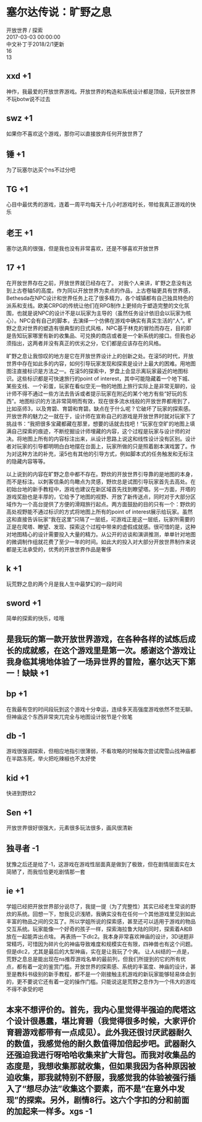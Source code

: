 



# 塞尔达传说：旷野之息
  
开放世界 / 探索  
2017-03-03 00:00:00  
中文补丁于2018/2/1更新  
16  
13
## xxd +1


神作，我最爱的开放世界游戏。开放世界的构造和系统设计都是顶级，玩开放世界不玩botw说不过去
## swz +1


如果你不喜欢这个游戏，那你可以直接放弃任何开放世界了
## 锤 +1


为了玩塞尔达买个ns不过分吧
## TG +1


心目中最优秀的游戏，连着一周平均每天十几小时游戏时长，带给我真正游戏的快乐
## 老王 +1


塞尔达真的很强，但是我也没有非常喜欢，还是不够喜欢开放世界
## 17 +1


在开放世界存在之前，开放世界就已经存在了。
对我个人来讲，旷野之息没有达到上古卷轴5的高度。作为同以开放世界为卖点的作品，上古卷轴更具有世界感，Bethesda在NPC设计和世界任务上花了很多精力，各个城镇都有自己独具特色的派系和支线。欧美CRPG的传统让他们在RPG制作上更倾向于塑造完整的文化氛围，也就是说NPC的设计不是以玩家为主导的（虽然任务设计依旧会以玩家为核心）。NPC会有自己的脚本，去演绎一个仿佛在游戏中确实有真实生活的“人”。旷野之息对世界的塑造有很典型的日式风格，NPC基于林克的冒险而存在，目的即是告知玩家哪里有新的收集品、可兑换的商店或者是一个新系统的接口。但我也必须指出，这两者并没有真正的优劣之分，它们都是应该存在的风格。

旷野之息让我惊叹的地方是它在开放世界设计上的创新之处。在滚5的时代，开放世界中存在如此多的内容，如何引导玩家发现和探索是设计上最大的困难。用地图图注直接标识是方法之一。在滚5的探索中，罗盘上会显示离玩家最近的地图标识。这些标识都是可快速旅行的point of interest，其中可能隐藏着一个地下城、某些支线、一个彩蛋，玩家在看似空无一物的地图上旅行实际上是非常无聊的，设计师不得不通过一些方法去告诉或者提示玩家在附近的某个地方有些“好玩的东西”。地图标识的方法非常简明而有效，现在很多流水线般的开放世界都用到了，比如巫师3，以及育碧、育碧和育碧。缺点在于什么呢？它破坏了玩家的探索感。开放世界的魅力之一就在于，设计师在宣称自己的游戏是开放世界时就对玩家下了挑战书：“我把很多宝藏都藏在那里，想要的话就去找吧！”玩家在空旷的地图上填满自己探索的痕迹，不断挖掘设计师埋藏的内容，这个过程是玩家与设计师的对决。将地图上所有的内容标注出来，从设计思路上说这和线性设计没有区别。设计者对玩家的引导都明明白白地摆在台面上，玩家所做的只是照着剧本演戏罢了。作为对这种方法的补充，滚5也有其他的引导方式，例如脚本式的任务触发和无标注的隐藏内容等等。

以上说到的内容在旷野之息中都不存在。野炊的开放世界引导靠的是地图的本身，而不是标注。以刺客信条的鸟瞰点为灵感，野炊总是试图引导玩家首先去高处。在初始台地的新手教程中，游戏也建议在新区域首先找到瞭望塔。另一方面，开塔的游戏奖励也是丰厚的，它给予了地图的视野、开放了新传送点，同时对于大部分区域作为一个高台提供了方便的滑翔旅行起点。两方面鼓励的目的只有一个：野炊的高处视野能不通过标识的方式将地图上所有的point of interest展示给玩家。虽然这和直接告诉玩家“我在这里”只隔了一层纸，可游戏正是这一层纸，玩家所需要的正是在爬塔、瞭望、发现、探索这个过程中带来的虚假成就感。很可惜的是，这种对地图精心的设计需要投入大量的精力。从公开的访谈和演讲推测，单单针对地图的微调制作组就花费了至少一年的时间。如此大的投入对大部分开放世界制作来说都是无法承受的，优秀的开放世界作品是奢侈
## k +1


玩荒野之息的两个月是我人生中最梦幻的一段时间
## sword +1


简单的探索的快乐，哇哦
## 是我玩的第一款开放世界游戏，在各种各样的试炼后成长的成就感，在这个游戏里是第一次。感谢这个游戏让我身临其境地体验了一场异世界的冒险，塞尔达天下第一！缺缺 +1



## bp +1


在我最有空的时间段玩到这个游戏十分幸运，连续多天高强度游戏依然不觉无聊。但神庙这个东西非常突兀完全与地图设计脱节是个败笔
##  db -1 


 游戏很强调探索，但相应地指引很薄弱，不看攻略的时候每次尝试爬雪山找神庙都在半路冻死，举火把吃辣椒也不太好使 
## kid +1


快进到野炊2
## Sen +1


开放世界很好很强大，元素很多玩法很多，画风很清新
## 独寻者 -1


犹豫之后还是给了-1，这游戏在游戏性层面真是做到了极致，但在剧情层面实在太简陋了，而我恰恰更吃剧情那一套
## ie +1


学姐已经把开放世界部分说尽了，我提一提（为了完整性）其实已经老生常谈的野炊的系统。回想一下，恕我见识浅陋，我确实没有在任何一个其他游戏里见到如此丰富的物品之间的交互了。所以学姐所说的探索感，甚至还可以适用于游戏的物品交互系统。玩家能像一个好奇的孩子一样，探索海拉鲁大陆的同时，探索着A和B放在一起能弄出点啥。
再表扬一下dlc2。我本身非常喜欢神庙的设计，3D谜题非常精巧，可惜因为碎片化的神庙导致难度和规模实在有限，四神兽也有这个问题。但是dlc2，尤其是最后的大型神庙，实在是让我玩了个爽。
让人纠结的一点是，荒野之息总是能出现在ns推荐游戏名单的最前列，但我们所提到的它的所有优点，都有着一定的鉴赏门槛。开放世界的探索感、系统的丰富度、神庙的设计，甚至是教科书级别的新手教程，都不是一个刚接触主机游戏的新玩家能够轻易体会到的，更不要说它还有着一定的操作门槛。只能说这是荒野之息作为一个伟大的游戏不得不承受的吧
## 本来不想评价的。首先，我内心里觉得半强迫的爬塔这个设计很愚蠢，堪比育碧（我觉得很多时候，大家评价育碧游戏都带有一点成见）。此外我还很讨厌武器耐久的数值，我感觉他的耐久数值得加倍起步吧。武器耐久还强迫我进行呀哈哈收集来扩大背包。而我对收集品的态度是，我想收集那就收集，但如果我因为各种原因被迫收集，那我就特别不舒服，我感觉我的体验被强行插入了“想尽办法”收集这个要素，而不是“在意外中发现”的探索。另外，剧情8行。这六个字扣的分和前面的加起来一样多。xgs -1


